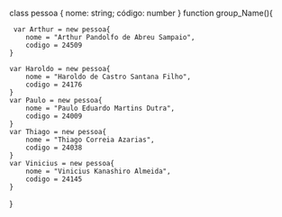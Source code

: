 
class pessoa {
    nome: string;
    código: number
}
function group_Name(){
    
     var Arthur = new pessoa{
        nome = "Arthur Pandolfo de Abreu Sampaio",
        codigo = 24509
    }

    var Haroldo = new pessoa{
        nome = "Haroldo de Castro Santana Filho",
        codigo = 24176
    }
    var Paulo = new pessoa{
        nome = "Paulo Eduardo Martins Dutra",
        codigo = 24009
    }
    var Thiago = new pessoa{
        nome = "Thiago Correia Azarias",
        codigo = 24038
    }
    var Vinicius = new pessoa{
        nome = "Vinicius Kanashiro Almeida",
        codigo = 24145
    }
}
